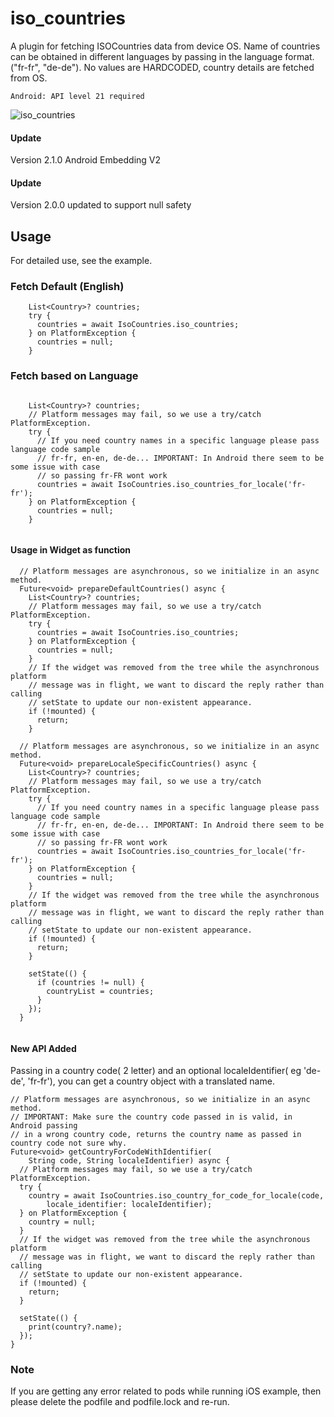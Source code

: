 # iso_countries

A plugin for fetching ISOCountries data from device OS. Name of countries can be
obtained in different languages by passing in the language format. ("fr-fr", "de-de").
No values are HARDCODED, country details are fetched from OS.

```
Android: API level 21 required

```


![iso_countries](https://user-images.githubusercontent.com/6782228/69907084-a58ea080-13ce-11ea-957b-9068a49a6e19.gif)


#### Update

Version 2.1.0 Android Embedding V2

#### Update

Version 2.0.0 updated to support null safety

## Usage
For detailed use, see the example.
### Fetch Default (English)

```
    List<Country>? countries;
    try {
      countries = await IsoCountries.iso_countries;
    } on PlatformException {
      countries = null;
    }
```

### Fetch based on Language
```

    List<Country>? countries;
    // Platform messages may fail, so we use a try/catch PlatformException.
    try {
      // If you need country names in a specific language please pass language code sample
      // fr-fr, en-en, de-de... IMPORTANT: In Android there seem to be some issue with case
      // so passing fr-FR wont work
      countries = await IsoCountries.iso_countries_for_locale('fr-fr');
    } on PlatformException {
      countries = null;
    }
    
```

#### Usage in Widget as function
```
  // Platform messages are asynchronous, so we initialize in an async method.
  Future<void> prepareDefaultCountries() async {
    List<Country>? countries;
    // Platform messages may fail, so we use a try/catch PlatformException.
    try {
      countries = await IsoCountries.iso_countries;
    } on PlatformException {
      countries = null;
    }
    // If the widget was removed from the tree while the asynchronous platform
    // message was in flight, we want to discard the reply rather than calling
    // setState to update our non-existent appearance.
    if (!mounted) {
      return;
    }

  // Platform messages are asynchronous, so we initialize in an async method.
  Future<void> prepareLocaleSpecificCountries() async {
    List<Country>? countries;
    // Platform messages may fail, so we use a try/catch PlatformException.
    try {
      // If you need country names in a specific language please pass language code sample
      // fr-fr, en-en, de-de... IMPORTANT: In Android there seem to be some issue with case
      // so passing fr-FR wont work
      countries = await IsoCountries.iso_countries_for_locale('fr-fr');
    } on PlatformException {
      countries = null;
    }
    // If the widget was removed from the tree while the asynchronous platform
    // message was in flight, we want to discard the reply rather than calling
    // setState to update our non-existent appearance.
    if (!mounted) {
      return;
    }

    setState(() {
      if (countries != null) {
        countryList = countries;
      }
    });
  }
  
  ```
  #### New API Added

  Passing in a country code( 2 letter) and an optional localeIdentifier( eg 'de-de', 'fr-fr'), you can get a country object with a translated name.

  ```
  // Platform messages are asynchronous, so we initialize in an async method.
  // IMPORTANT: Make sure the country code passed in is valid, in Android passing
  // in a wrong country code, returns the country name as passed in country code not sure why.
  Future<void> getCountryForCodeWithIdentifier(
      String code, String localeIdentifier) async {
    // Platform messages may fail, so we use a try/catch PlatformException.
    try {
      country = await IsoCountries.iso_country_for_code_for_locale(code,
          locale_identifier: localeIdentifier);
    } on PlatformException {
      country = null;
    }
    // If the widget was removed from the tree while the asynchronous platform
    // message was in flight, we want to discard the reply rather than calling
    // setState to update our non-existent appearance.
    if (!mounted) {
      return;
    }

    setState(() {
      print(country?.name);
    });
  }
  ```

### Note 

If you are getting any error related to pods while running iOS example, then please delete the podfile and podfile.lock and re-run.